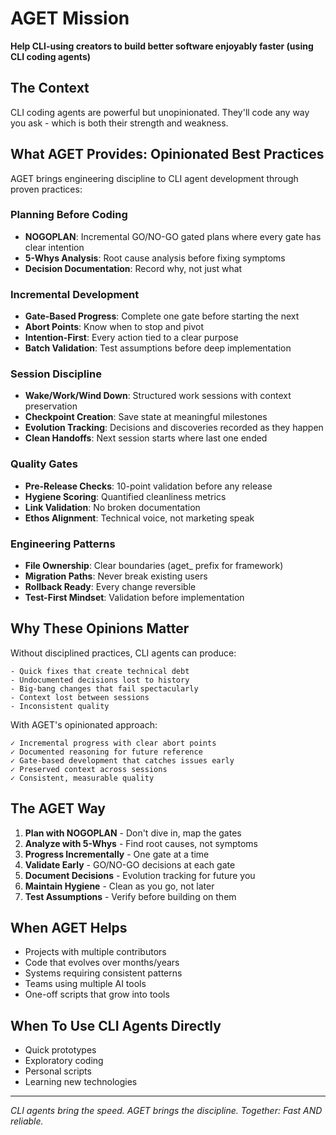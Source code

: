 # AGET Mission

**Help CLI-using creators to build better software enjoyably faster (using CLI coding agents)**

## The Context

CLI coding agents are powerful but unopinionated. They'll code any way you ask - which is both their strength and weakness.

## What AGET Provides: Opinionated Best Practices

AGET brings engineering discipline to CLI agent development through proven practices:

### Planning Before Coding
- **NOGOPLAN**: Incremental GO/NO-GO gated plans where every gate has clear intention
- **5-Whys Analysis**: Root cause analysis before fixing symptoms
- **Decision Documentation**: Record why, not just what

### Incremental Development
- **Gate-Based Progress**: Complete one gate before starting the next
- **Abort Points**: Know when to stop and pivot
- **Intention-First**: Every action tied to a clear purpose
- **Batch Validation**: Test assumptions before deep implementation

### Session Discipline
- **Wake/Work/Wind Down**: Structured work sessions with context preservation
- **Checkpoint Creation**: Save state at meaningful milestones
- **Evolution Tracking**: Decisions and discoveries recorded as they happen
- **Clean Handoffs**: Next session starts where last one ended

### Quality Gates
- **Pre-Release Checks**: 10-point validation before any release
- **Hygiene Scoring**: Quantified cleanliness metrics
- **Link Validation**: No broken documentation
- **Ethos Alignment**: Technical voice, not marketing speak

### Engineering Patterns
- **File Ownership**: Clear boundaries (aget_ prefix for framework)
- **Migration Paths**: Never break existing users
- **Rollback Ready**: Every change reversible
- **Test-First Mindset**: Validation before implementation

## Why These Opinions Matter

Without disciplined practices, CLI agents can produce:
```
- Quick fixes that create technical debt
- Undocumented decisions lost to history
- Big-bang changes that fail spectacularly
- Context lost between sessions
- Inconsistent quality
```

With AGET's opinionated approach:
```
✓ Incremental progress with clear abort points
✓ Documented reasoning for future reference
✓ Gate-based development that catches issues early
✓ Preserved context across sessions
✓ Consistent, measurable quality
```

## The AGET Way

1. **Plan with NOGOPLAN** - Don't dive in, map the gates
2. **Analyze with 5-Whys** - Find root causes, not symptoms
3. **Progress Incrementally** - One gate at a time
4. **Validate Early** - GO/NO-GO decisions at each gate
5. **Document Decisions** - Evolution tracking for future you
6. **Maintain Hygiene** - Clean as you go, not later
7. **Test Assumptions** - Verify before building on them

## When AGET Helps

- Projects with multiple contributors
- Code that evolves over months/years
- Systems requiring consistent patterns
- Teams using multiple AI tools
- One-off scripts that grow into tools

## When To Use CLI Agents Directly

- Quick prototypes
- Exploratory coding
- Personal scripts
- Learning new technologies

---
*CLI agents bring the speed. AGET brings the discipline.*
*Together: Fast AND reliable.*